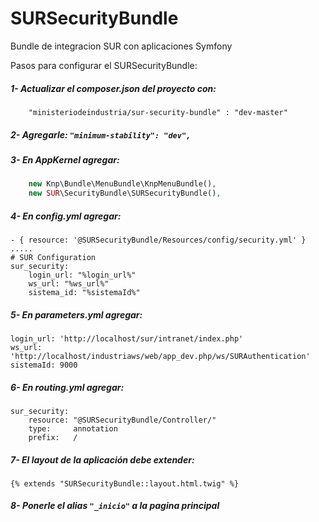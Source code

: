 SURSecurityBundle
=================

Bundle de integracion SUR con aplicaciones Symfony

Pasos para configurar el SURSecurityBundle:

##### 1- Actualizar el composer.json del proyecto con:
        "ministeriodeindustria/sur-security-bundle" : "dev-master"
		
##### 2- Agregarle:  ```"minimum-stability": "dev",```

##### 3- En AppKernel agregar: 
```php
	new Knp\Bundle\MenuBundle\KnpMenuBundle(),
	new SUR\SecurityBundle\SURSecurityBundle(),
```
##### 4- En config.yml agregar: 

	- { resource: '@SURSecurityBundle/Resources/config/security.yml' }
	.....
	# SUR Configuration
	sur_security:
		login_url: "%login_url%"
		ws_url: "%ws_url%"
		sistema_id: "%sistemaId%"
	
		
##### 5- En parameters.yml agregar:
	
	login_url: 'http://localhost/sur/intranet/index.php'
	ws_url: 'http://localhost/industriaws/web/app_dev.php/ws/SURAuthentication'
	sistemaId: 9000
    
##### 6- En routing.yml agregar:

	sur_security:
		resource: "@SURSecurityBundle/Controller/"
		type:     annotation
		prefix:   /
		  
##### 7- El layout de la aplicación debe extender: 
	{% extends "SURSecurityBundle::layout.html.twig" %}
	
##### 8- Ponerle el alias ```"_inicio"``` a la pagina principal
